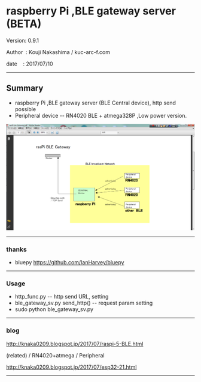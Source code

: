 ﻿# raspberry Pi ,BLE gateway server (BETA)

 Version: 0.9.1

 Author  : Kouji Nakashima / kuc-arc-f.com

 date    : 2017/07/10

***

## Summary
* raspberry Pi ,BLE gateway server (BLE Central device), http send possible
* Peripheral device -- RN4020 BLE + atmega328P ,Low power version.


<img src="https://github.com/kuc-arc-f/screen-img/blob/master/python/ss-rPI-gateway.png?raw=true" style="max-width : 100%; max-height: 600px;">

***

### thanks

* bluepy
https://github.com/IanHarvey/bluepy


***
### Usage

* http_func.py -- http send URL, setting 
* ble_gateway_sv.py send_http() -- request param setting
* sudo python ble_gateway_sv.py

***

### blog

http://knaka0209.blogspot.jp/2017/07/raspi-5-BLE.html

(related) / RN4020+atmega / Peripheral

http://knaka0209.blogspot.jp/2017/07/esp32-21.html

***



